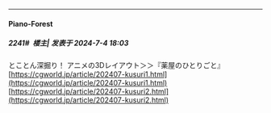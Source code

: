 ﻿
*****

####  Piano-Forest  
##### 2241#         楼主| 发表于 2024-7-4 18:03

とことん深掘り！ アニメの3Dレイアウト＞＞『薬屋のひとりごと』
[https://cgworld.jp/article/202407-kusuri1.html](https://cgworld.jp/article/202407-kusuri1.html)
[https://cgworld.jp/article/202407-kusuri2.html](https://cgworld.jp/article/202407-kusuri2.html)

